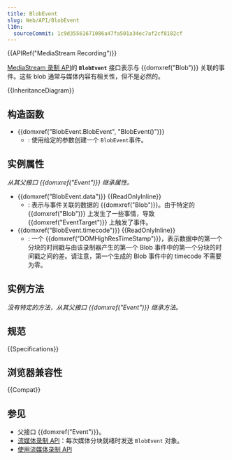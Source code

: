 ```yaml
---
title: BlobEvent
slug: Web/API/BlobEvent
l10n:
  sourceCommit: 1c9d35561671086a47fa501a34ec7af2cf8182cf
---
```


{{APIRef("MediaStream Recording")}}

[MediaStream 录制 API](/zh-CN/docs/Web/API/MediaStream_Recording_API)的 **`BlobEvent`** 接口表示与 {{domxref("Blob")}} 关联的事件。这些 blob 通常与媒体内容有相关性，但不是必然的。

{{InheritanceDiagram}}

## 构造函数

- {{domxref("BlobEvent.BlobEvent", "BlobEvent()")}}
  - : 使用给定的参数创建一个 `BlobEvent`事件。

## 实例属性

_从其父接口 {{domxref("Event")}} 继承属性。_

- {{domxref("BlobEvent.data")}} {{ReadOnlyInline}}
  - : 表示与事件关联的数据的 {{domxref("Blob")}}。由于特定的 {{domxref("Blob")}} 上发生了一些事情，导致 {{domxref("EventTarget")}} 上触发了事件。
- {{domxref("BlobEvent.timecode")}} {{ReadOnlyInline}}
  - : 一个 {{domxref("DOMHighResTimeStamp")}}，表示数据中的第一个分块的时间戳与由该录制器产生的第一个 Blob 事件中的第一个分块的时间戳之间的差。请注意，第一个生成的 Blob 事件中的 timecode 不需要为零。

## 实例方法

_没有特定的方法，从其父接口 {{domxref("Event")}} 继承方法。_

## 规范

{{Specifications}}

## 浏览器兼容性

{{Compat}}

## 参见

- 父接口 {{domxref("Event")}}。
- [流媒体录制 API](/zh-CN/docs/Web/API/MediaStream_Recording_API)：每次媒体分块就绪时发送 `BlobEvent` 对象。
- [使用流媒体录制 API](/zh-CN/docs/Web/API/MediaStream_Recording_API/Using_the_MediaStream_Recording_API)
